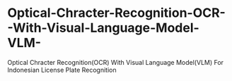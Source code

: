 # Optical-Chracter-Recognition-OCR--With-Visual-Language-Model-VLM-
Optical Chracter Recognition(OCR) With Visual Language Model(VLM) For Indonesian License Plate Recognition
